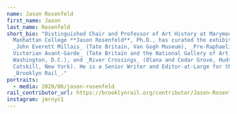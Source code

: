 ```yaml
---
name: Jason Rosenfeld
first_name: Jason
last_name: Rosenfeld
short_bio: "Distinguished Chair and Professor of Art History at Marymount
  Manhattan College **Jason Rosenfeld**, Ph.D., has curated the exhibitions
  _John Everett Millais_ (Tate Britain, Van Gogh Museum), _Pre-Raphaelites:
  Victorian Avant-Garde_ (Tate Britain and the National Gallery of Art,
  Washington, D.C.), and _River Crossings_ (Olana and Cedar Grove, Hudson and
  Catskill, New York). He is a Senior Writer and Editor-at-Large for the
  _Brooklyn Rail_."
portraits:
  - media: 2020/06/jason-rosenfeld
rail_contributor_url: https://brooklynrail.org/contributor/Jason-Rosenfeld
instagram: jmrnyc1
---
```

